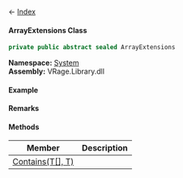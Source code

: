 ← [Index](Api-Index)

#### ArrayExtensions Class

```csharp
private public abstract sealed ArrayExtensions
```

**Namespace:** [System](System)  
**Assembly:** VRage.Library.dll

#### Example

#### Remarks

#### Methods

|Member|Description|
|---|---|
|[Contains(T[], T)](System.ArrayExtensions.Contains)||

